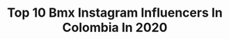 ---
title: Top 10 Bmx Instagram Influencers In Colombia In 2020
description: >-
  Find top bmx Instagram influencers in Colombia in 2020. Most popular hashtags: #colombia #bmxlife #bmxpark #trip.
platform: Instagram
profiles:
  - username: "hellendelaossa12"
    fullname: >-
      Hellennn🚲✈
    location: "Colombia"
    followers: 2686
    engagement: 2865
    commentsToLikes: 0.055634
    id: ck8t40fcx54lg0j78q57wamjx
    verified: false
    hashtags: "#adiccionbmx, #backflip, #barspin2, #bmxfamily"
  - username: "agu.aka.te"
    fullname: >-
      Agustin Muñoz
    location: "Colombia"
    followers: 2965
    engagement: 2128
    commentsToLikes: 0.064362
    id: ck5q9f4mnat2w0i11jg78u935
    verified: false
    hashtags: "#medellin, #cbdperu, #calor, #pedalgrind"
  - username: "lizsurley_bmx_18"
    fullname: >-
      L I C H U🇨🇴
    location: "Colombia"
    followers: 8367
    engagement: 827
    commentsToLikes: 0.029378
    id: ck0w0dybvdpi00i19hbxwfkfv
    verified: false
    hashtags: "#stayathome, #remember, #tiktok, #bmxpark"
  - username: "bmx_queensaray"
    fullname: >-
      .WENCHY.
    location: "Colombia"
    followers: 6615
    engagement: 795
    commentsToLikes: 0.024811
    id: ck5cezg26m0ug0i11y69nds2a
    verified: false
    hashtags: "#bikepark, #bmxer, #cuidemosnosentretodos, #lila"
  - username: "luisrinconbmx"
    fullname: >-
      Luis Rincon Reyes
    location: "Colombia"
    followers: 2809
    engagement: 1718
    commentsToLikes: 0.042089
    id: ck6ue4fvyorzi0j71p8rzdk1c
    verified: false
    hashtags: "#ridebikes, #bmxforlife, #bmxbike, #cuarentena"
  - username: "robinmezabmx"
    fullname: >-
      Robinson Meza
    location: "Colombia"
    followers: 2414
    engagement: 1541
    commentsToLikes: 0.065781
    id: ck6ue4eqjors20j713va7jv7l
    verified: false
    hashtags: "#proyectos, #discipline, #bars, #inspiration"
  - username: "andreaescobarbmx"
    fullname: >-
      Andrea Escobar Yepes
    location: "Colombia"
    followers: 32214
    engagement: 408
    commentsToLikes: 0.018338
    id: ck0w69v9g7k550i190ulx6oau
    verified: false
    hashtags: "#familia, #rodri, #monamie, #afuego"
  - username: "mutantybikeco"
    fullname: >-
      MUTANTY BIKE CO ®
    location: "Colombia"
    followers: 17842
    engagement: 370
    commentsToLikes: 0.020824
    id: ck5ceziysm10l0i11u59pq75b
    verified: false
    hashtags: "#radical, #prontopasara, #bmxstreet, #gloves"
  - username: "okendobmx"
    fullname: >-
      Carlos Oquendo
    location: "Colombia"
    followers: 51312
    engagement: 135
    commentsToLikes: 0.023029
    id: ck5pwqmkho3t20i11ykuih4sk
    verified: true
    hashtags: "#minutrici, #yomequedoencasa, #staystrong, #live"
  - username: "carlosbmx"
    fullname: >-
      Carlos Ramirez
    location: "Colombia"
    followers: 38360
    engagement: 284
    commentsToLikes: 0.023409
    id: ck6tq8a5zpyaq0j715pzc0bzd
    verified: false
    hashtags: "#flashbackfriday, #ps4, #geneve, #nopedals"
---